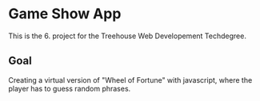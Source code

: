 # Game Show App
This is the 6. project for the Treehouse Web Developement Techdegree.

## Goal
Creating a virtual version of "Wheel of Fortune" with javascript, where the player has to guess random phrases. 
